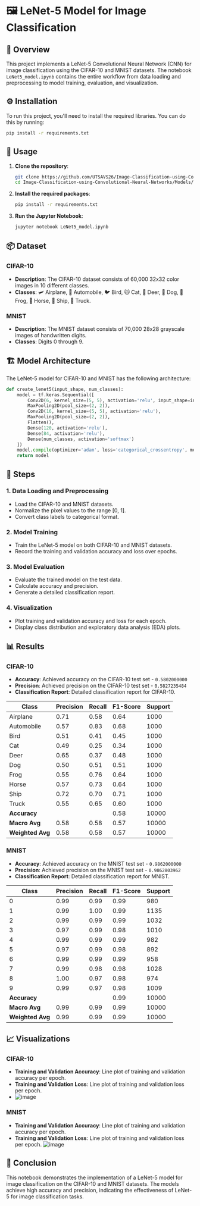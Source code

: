 # 🖼️ LeNet-5 Model for Image Classification

## 📝 Overview
This project implements a LeNet-5 Convolutional Neural Network (CNN) for image classification using the CIFAR-10 and MNIST datasets. The notebook `LeNet5_model.ipynb` contains the entire workflow from data loading and preprocessing to model training, evaluation, and visualization.

## ⚙️ Installation
To run this project, you'll need to install the required libraries. You can do this by running:

```bash
pip install -r requirements.txt
```

## 🚀 Usage

1. **Clone the repository**:
    ```bash
    git clone https://github.com/UTSAVS26/Image-Classification-using-Convolutional-Neural-Networks.git
    cd Image-Classification-using-Convolutional-Neural-Networks/Models/LeNet5_Model/
    ```

2. **Install the required packages**:
    ```bash
    pip install -r requirements.txt
    ```

3. **Run the Jupyter Notebook**:
    ```bash
    jupyter notebook LeNet5_model.ipynb
    ```

## 📦 Dataset

### CIFAR-10
- **Description**: The CIFAR-10 dataset consists of 60,000 32x32 color images in 10 different classes.
- **Classes**: 🛩️ Airplane, 🚗 Automobile, 🐦 Bird, 🐱 Cat, 🦌 Deer, 🐶 Dog, 🐸 Frog, 🐴 Horse, 🚢 Ship, 🚚 Truck.

### MNIST
- **Description**: The MNIST dataset consists of 70,000 28x28 grayscale images of handwritten digits.
- **Classes**: Digits 0 through 9.

## 🏗️ Model Architecture

The LeNet-5 model for CIFAR-10 and MNIST has the following architecture:

```python
def create_lenet5(input_shape, num_classes):
    model = tf.keras.Sequential([
        Conv2D(6, kernel_size=(5, 5), activation='relu', input_shape=input_shape),
        MaxPooling2D(pool_size=(2, 2)),
        Conv2D(16, kernel_size=(5, 5), activation='relu'),
        MaxPooling2D(pool_size=(2, 2)),
        Flatten(),
        Dense(120, activation='relu'),
        Dense(84, activation='relu'),
        Dense(num_classes, activation='softmax')
    ])
    model.compile(optimizer='adam', loss='categorical_crossentropy', metrics=['accuracy'])
    return model
```

## 📝 Steps

### 1. Data Loading and Preprocessing
- Load the CIFAR-10 and MNIST datasets.
- Normalize the pixel values to the range [0, 1].
- Convert class labels to categorical format.

### 2. Model Training
- Train the LeNet-5 model on both CIFAR-10 and MNIST datasets.
- Record the training and validation accuracy and loss over epochs.

### 3. Model Evaluation
- Evaluate the trained model on the test data.
- Calculate accuracy and precision.
- Generate a detailed classification report.

### 4. Visualization
- Plot training and validation accuracy and loss for each epoch.
- Display class distribution and exploratory data analysis (EDA) plots.

## 📊 Results

### CIFAR-10
- **Accuracy**: Achieved accuracy on the CIFAR-10 test set - `0.5802000000`
- **Precision**: Achieved precision on the CIFAR-10 test set - `0.5827235484`
- **Classification Report**: Detailed classification report for CIFAR-10.

| Class       | Precision | Recall | F1-Score | Support |
|-------------|-----------|--------|----------|---------|
| Airplane    | 0.71      | 0.58   | 0.64     | 1000    |
| Automobile  | 0.57      | 0.83   | 0.68     | 1000    |
| Bird        | 0.51      | 0.41   | 0.45     | 1000    |
| Cat         | 0.49      | 0.25   | 0.34     | 1000    |
| Deer        | 0.65      | 0.37   | 0.48     | 1000    |
| Dog         | 0.50      | 0.51   | 0.51     | 1000    |
| Frog        | 0.55      | 0.76   | 0.64     | 1000    |
| Horse       | 0.57      | 0.73   | 0.64     | 1000    |
| Ship        | 0.72      | 0.70   | 0.71     | 1000    |
| Truck       | 0.55      | 0.65   | 0.60     | 1000    |
| **Accuracy**|           |        | 0.58     | 10000   |
| **Macro Avg** | 0.58    | 0.58   | 0.57     | 10000   |
| **Weighted Avg** | 0.58 | 0.58   | 0.57     | 10000   |

### MNIST
- **Accuracy**: Achieved accuracy on the MNIST test set - `0.9862000000`
- **Precision**: Achieved precision on the MNIST test set - `0.9862803962`
- **Classification Report**: Detailed classification report for MNIST.

| Class | Precision | Recall | F1-Score | Support |
|-------|-----------|--------|----------|---------|
| 0     | 0.99      | 0.99   | 0.99     | 980     |
| 1     | 0.99      | 1.00   | 0.99     | 1135    |
| 2     | 0.99      | 0.99   | 0.99     | 1032    |
| 3     | 0.97      | 0.99   | 0.98     | 1010    |
| 4     | 0.99      | 0.99   | 0.99     | 982     |
| 5     | 0.97      | 0.99   | 0.98     | 892     |
| 6     | 0.99      | 0.99   | 0.99     | 958     |
| 7     | 0.99      | 0.98   | 0.98     | 1028    |
| 8     | 1.00      | 0.97   | 0.98     | 974     |
| 9     | 0.99      | 0.97   | 0.98     | 1009    |
| **Accuracy** |       |        | 0.99     | 10000   |
| **Macro Avg** | 0.99    | 0.99   | 0.99     | 10000   |
| **Weighted Avg** | 0.99 | 0.99   | 0.99     | 10000   |

## 📈 Visualizations

### CIFAR-10
- **Training and Validation Accuracy**: Line plot of training and validation accuracy per epoch.
- **Training and Validation Loss**: Line plot of training and validation loss per epoch.
- ![image](https://github.com/UTSAVS26/Image-Classification-using-Convolutional-Neural-Networks/assets/119779889/0850e3db-cfe2-43ea-9fa2-fbdee733e612)

### MNIST
- **Training and Validation Accuracy**: Line plot of training and validation accuracy per epoch.
- **Training and Validation Loss**: Line plot of training and validation loss per epoch.
![image](https://github.com/UTSAVS26/Image-Classification-using-Convolutional-Neural-Networks/assets/119779889/cb3c8a92-f909-4cdc-8209-280dca76a7de)

## 🎉 Conclusion
This notebook demonstrates the implementation of a LeNet-5 model for image classification on the CIFAR-10 and MNIST datasets. The models achieve high accuracy and precision, indicating the effectiveness of LeNet-5 for image classification tasks.
